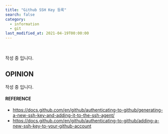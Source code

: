 ```yaml
---
title: "Github SSH Key 등록"
search: false
category:
  - information
  - git
last_modified_at: 2021-04-19T00:00:00
---
```


<br>

작성 중 입니다.

## OPINION
작성 중 입니다.

#### REFERENCE
- <https://docs.github.com/en/github/authenticating-to-github/generating-a-new-ssh-key-and-adding-it-to-the-ssh-agent/>
- <https://docs.github.com/en/github/authenticating-to-github/adding-a-new-ssh-key-to-your-github-account>